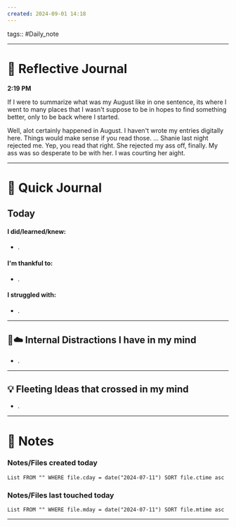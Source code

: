 ```yaml
---
created: 2024-09-01 14:18
---
```

 tags:: #Daily_note

---
#  📝 Reflective Journal

**2:19 PM**

If I were to summarize what was my August like in one sentence, its where I went to many places that I wasn't suppose to be in hopes to find something better, only to be back where I started.

Well, alot certainly happened in August. I haven't wrote my entries digitally here. Things would make sense if you read those.
 ...
Shanie last night rejected me. Yep, you read that right. She rejected my ass off, finally. My ass was so desperate to be with her. I was courting her aight. 

---
# 📝 Quick Journal

## Today
#### I did/learned/knew:
- .
#### I'm thankful to:
- .
#### I struggled with:
- .

---

## 🧠☁️ Internal Distractions I have in my mind
- . 

---

## 💡 Fleeting Ideas that crossed in my mind
- . 

---
# 📝 Notes

### Notes/Files created today
```dataview
List FROM "" WHERE file.cday = date("2024-07-11") SORT file.ctime asc
```

### Notes/Files last touched today
```dataview
List FROM "" WHERE file.mday = date("2024-07-11") SORT file.mtime asc
```

---